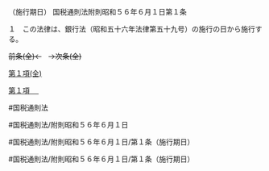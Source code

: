 （施行期日）
国税通則法附則昭和５６年６月１日第１条

１　この法律は、銀行法（昭和五十六年法律第五十九号）の施行の日から施行する。

~~前条(全)←~~　~~→次条(全)~~

[第１項(全)](国税通則法＿＿＿＿附則昭和５６年６月１日第１条第１項_.md)  

[第１項 　 ](国税通則法＿＿＿＿附則昭和５６年６月１日第１条第１項.md)  

#国税通則法

#国税通則法/附則昭和５６年６月１日

#国税通則法/附則昭和５６年６月１日/第１条（施行期日）

#国税通則法/附則昭和５６年６月１日/第１条（施行期日）

